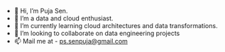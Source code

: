- 👋 Hi, I’m Puja Sen.
- 👀 I’m a data and cloud enthusiast.
- 🌱 I’m currently learning cloud architectures and data transformations.
- 💞️ I’m looking to collaborate on data engineering projects
- 📫 Mail me at - ps.senpuja@gmail.com



<!---
pujas13/pujas13 is a ✨ special ✨ repository because its `README.md` (this file) appears on your GitHub profile.
You can click the Preview link to take a look at your changes.
--->
